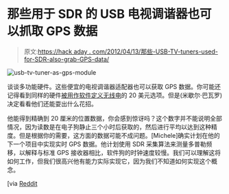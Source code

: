 # 那些用于 SDR 的 USB 电视调谐器也可以抓取 GPS 数据

> 原文:[https://hack aday . com/2012/04/13/那些-USB-TV-tuners-used-for-SDR-also-grab-GPS-data/](https://hackaday.com/2012/04/13/those-usb-tv-tuners-used-for-sdr-can-also-grab-gps-data/)

![](../Images/efacf1ae0eb0b744e7570b4115eef609.png "usb-tv-tuner-as-gps-module")

谈谈多功能硬件。这些便宜的电视调谐器适配器也可以获取 GPS 数据。你可能还记得看到同样的硬件[被用作软件定义无线电](http://hackaday.com/2012/03/30/working-software-defined-radio-with-a-tv-tuner-card/)的 20 美元选项。但是(米歇尔·巴瓦罗)决定看看他们还能耍出什么花招。

他能得到精确到 20 厘米的位置数据，你会感到惊讶吗？这个数字并不能说明全部情况，因为读数是在电子狗静止三个小时后获取的，然后进行平均以达到这种精度。但是根据你的需要，这方面的数据可能不成问题。[Michele]确实计划在他的下一个项目中实现实时 GPS 数据。他计划使用 SDR 采集算法来测量多普勒频移，以解释与标准 GPS 接收器相比，软件狗的时钟速度较慢。我们可以理解这将如何工作，但我们很高兴他有能力实际实现它，因为我们不知道如何实现这个概念。

[via [Reddit](http://www.reddit.com/r/gadgets/comments/s7ekz/remember_that_project_to_turn_20_tv_tuners_into)